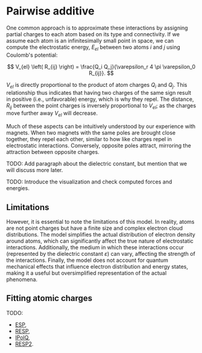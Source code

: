 # Pairwise additive

One common approach is to approximate these interactions by assigning partial charges to each atom based on its type and connectivity.
If we assume each atom is an infinitesimally small point in space, we can compute the electrostatic energy, $E_{el}$ between two atoms $i$ and $j$ using Coulomb's potential:

$$
V_{el} \left( R_{ij} \right) = \frac{Q_i Q_j}{\varepsilon_r 4 \pi \varepsilon_0 R_{ij}}.
$$

$V_{el}$ is directly proportional to the product of atom charges $Q_i$ and $Q_j$.
This relationship thus indicates that having two charges of the same sign result in positive (i.e., unfavorable) energy, which is why they repel.
The distance, $R_{ij}$ between the point charges is inversely proportional to $V_{el}$; as the charges move further away $V_{el}$ will decrease.

Much of these aspects can be intuitively understood by our experience with magnets.
When two magnets with the same poles are brought close together, they repel each other, similar to how like charges repel in electrostatic interactions.
Conversely, opposite poles attract, mirroring the attraction between opposite charges.

TODO: Add paragraph about the dielectric constant, but mention that we will discuss more later.


TODO: Introduce the visualization and check computed forces and energies.

<div id="charge-container"></div>
<script src="./charge-field.js"></script>

## Limitations

However, it is essential to note the limitations of this model.
In reality, atoms are not point charges but have a finite size and complex electron cloud distributions.
The model simplifies the actual distribution of electron density around atoms, which can significantly affect the true nature of electrostatic interactions.
Additionally, the medium in which these interactions occur (represented by the dielectric constant $\varepsilon$) can vary, affecting the strength of the interactions.
Finally, the model does not account for quantum mechanical effects that influence electron distribution and energy states, making it a useful but oversimplified representation of the actual phenomena.

## Fitting atomic charges

TODO:

-   [ESP](./esp/),
-   [RESP](./resp/),
-   [IPolQ](./ipolq/),
-   [RESP2](./resp2/).
